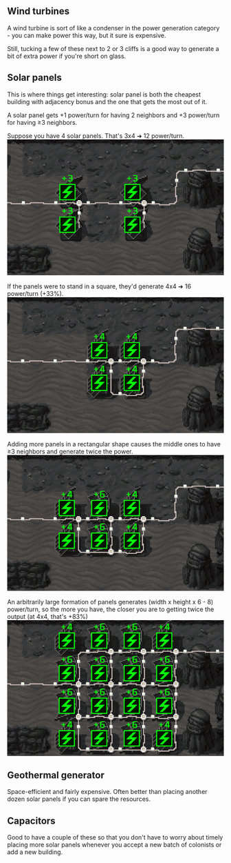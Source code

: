 ## Wind turbines
A wind turbine is sort of like a condenser in the power generation category - you can make power this way, but it sure is expensive.

Still, tucking a few of these next to 2 or 3 cliffs is a good way to generate a bit of extra power if you're short on glass.

## Solar panels
This is where things get interesting: solar panel is both the cheapest building with adjacency bonus and the one that gets the most out of it.

A solar panel gets +1 power/turn for having 2 neighbors and +3 power/turn for having ≥3 neighbors.

Suppose you have 4 solar panels. That's 3x4 ➜ 12 power/turn.
![](img/solar-1.png)

If the panels were to stand in a square, they'd generate 4x4 ➜ 16 power/turn (+33%).
![](img/solar-2.png)

Adding more panels in a rectangular shape causes the middle ones to have ≥3 neighbors and generate twice the power.
![](img/solar-3.png)

An arbitrarily large formation of panels generates (width x height x 6 - 8) power/turn, so the more you have, the closer you are to getting twice the output (at 4x4, that's +83%)
![](img/solar-4.png)

## Geothermal generator
Space-efficient and fairly expensive. Often better than placing another dozen solar panels if you can spare the resources.

## Capacitors
Good to have a couple of these so that you don't have to worry about timely placing more solar panels whenever you accept a new batch of colonists or add a new building.